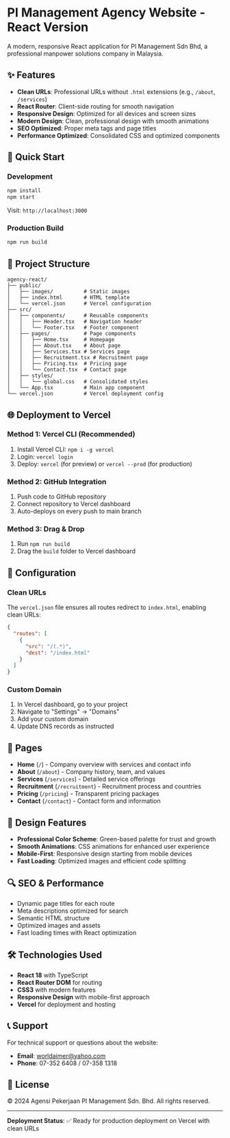 # PI Management Agency Website - React Version

A modern, responsive React application for PI Management Sdn Bhd, a professional manpower solutions company in Malaysia.

## ✨ Features

- **Clean URLs**: Professional URLs without `.html` extensions (e.g., `/about`, `/services`)
- **React Router**: Client-side routing for smooth navigation
- **Responsive Design**: Optimized for all devices and screen sizes
- **Modern Design**: Clean, professional design with smooth animations
- **SEO Optimized**: Proper meta tags and page titles
- **Performance Optimized**: Consolidated CSS and optimized components

## 🚀 Quick Start

### Development
```bash
npm install
npm start
```
Visit: `http://localhost:3000`

### Production Build
```bash
npm run build
```

## 📁 Project Structure

```
agency-react/
├── public/
│   ├── images/          # Static images
│   ├── index.html       # HTML template
│   └── vercel.json      # Vercel configuration
├── src/
│   ├── components/      # Reusable components
│   │   ├── Header.tsx   # Navigation header
│   │   └── Footer.tsx   # Footer component
│   ├── pages/           # Page components
│   │   ├── Home.tsx     # Homepage
│   │   ├── About.tsx    # About page
│   │   ├── Services.tsx # Services page
│   │   ├── Recruitment.tsx # Recruitment page
│   │   ├── Pricing.tsx  # Pricing page
│   │   └── Contact.tsx  # Contact page
│   ├── styles/
│   │   └── global.css   # Consolidated styles
│   └── App.tsx          # Main app component
└── vercel.json          # Vercel deployment config
```

## 🌐 Deployment to Vercel

### Method 1: Vercel CLI (Recommended)
1. Install Vercel CLI: `npm i -g vercel`
2. Login: `vercel login`
3. Deploy: `vercel` (for preview) or `vercel --prod` (for production)

### Method 2: GitHub Integration
1. Push code to GitHub repository
2. Connect repository to Vercel dashboard
3. Auto-deploys on every push to main branch

### Method 3: Drag & Drop
1. Run `npm run build`
2. Drag the `build` folder to Vercel dashboard

## 🔧 Configuration

### Clean URLs
The `vercel.json` file ensures all routes redirect to `index.html`, enabling clean URLs:

```json
{
  "routes": [
    {
      "src": "/(.*)",
      "dest": "/index.html"
    }
  ]
}
```

### Custom Domain
1. In Vercel dashboard, go to your project
2. Navigate to "Settings" → "Domains"
3. Add your custom domain
4. Update DNS records as instructed

## 📱 Pages

- **Home** (`/`) - Company overview with services and contact info
- **About** (`/about`) - Company history, team, and values
- **Services** (`/services`) - Detailed service offerings
- **Recruitment** (`/recruitment`) - Recruitment process and countries
- **Pricing** (`/pricing`) - Transparent pricing packages
- **Contact** (`/contact`) - Contact form and information

## 🎨 Design Features

- **Professional Color Scheme**: Green-based palette for trust and growth
- **Smooth Animations**: CSS animations for enhanced user experience
- **Mobile-First**: Responsive design starting from mobile devices
- **Fast Loading**: Optimized images and efficient code splitting

## 🔍 SEO & Performance

- Dynamic page titles for each route
- Meta descriptions optimized for search
- Semantic HTML structure
- Optimized images and assets
- Fast loading times with React optimization

## 🛠️ Technologies Used

- **React 18** with TypeScript
- **React Router DOM** for routing
- **CSS3** with modern features
- **Responsive Design** with mobile-first approach
- **Vercel** for deployment and hosting

## 📞 Support

For technical support or questions about the website:
- **Email**: worldaimer@yahoo.com
- **Phone**: 07-352 6408 / 07-358 1318

## 📄 License

© 2024 Agensi Pekerjaan PI Management Sdn. Bhd. All rights reserved.

---

**Deployment Status**: ✅ Ready for production deployment on Vercel with clean URLs
